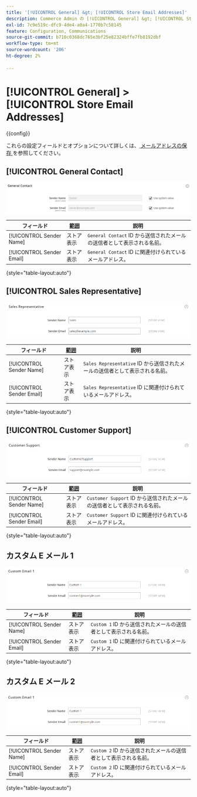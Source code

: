 ```yaml
---
title: '[!UICONTROL General] &gt; [!UICONTROL Store Email Addresses]'
description: Commerce Admin の [!UICONTROL General] &gt; [!UICONTROL Store Email Addresses] ページで設定を確認します。
exl-id: 7c9e519c-dfc9-4de4-a0a4-1770b7c58145
feature: Configuration, Communications
source-git-commit: b710c0368dc765e3bf25e82324bffe7fb8192dbf
workflow-type: tm+mt
source-wordcount: '206'
ht-degree: 2%

---
```


# [!UICONTROL General] > [!UICONTROL Store Email Addresses]

{{config}}

これらの設定フィールドとオプションについて詳しくは、[ メールアドレスの保存 ](../../getting-started/store-details.md#store-email-addresses) を参照してください。

## [!UICONTROL General Contact]

![ メールアドレスを保存/一般連絡先 ](./assets/store-email-addresses-general-contact.png)<!-- zoom -->

| フィールド | [ 範囲 ](../../getting-started/websites-stores-views.md#scope-settings) | 説明 |
|--- |--- |--- |
| [!UICONTROL Sender Name] | ストア表示 | `General Contact` ID から送信されたメールの送信者として表示される名前。 |
| [!UICONTROL Sender Email] | ストア表示 | `General Contact` ID に関連付けられているメールアドレス。 |

{style="table-layout:auto"}

## [!UICONTROL Sales Representative]

![Store Email Addresses > Sales Representative](./assets/store-email-addresses-sales-rep.png)<!-- zoom -->

| フィールド | [ 範囲 ](../../getting-started/websites-stores-views.md#scope-settings) | 説明 |
|--- |--- |--- |
| [!UICONTROL Sender Name] | ストア表示 | `Sales Representative` ID から送信されたメールの送信者として表示される名前。 |
| [!UICONTROL Sender Email] | ストア表示 | `Sales Representative` ID に関連付けられているメールアドレス。 |

{style="table-layout:auto"}

## [!UICONTROL Customer Support]

![ メールアドレスを保存/カスタマーサポート ](./assets/store-email-addresses-customer-support.png)<!-- zoom -->

| フィールド | [ 範囲 ](../../getting-started/websites-stores-views.md#scope-settings) | 説明 |
|--- |--- |--- |
| [!UICONTROL Sender Name] | ストア表示 | `Customer Support` ID から送信されたメールの送信者として表示される名前。 |
| [!UICONTROL Sender Email] | ストア表示 | `Customer Support` ID に関連付けられているメールアドレス。 |

{style="table-layout:auto"}

## カスタム E メール 1

![ メールアドレスを保存/カスタムメール 1](./assets/store-email-addresses-custom-email1.png)<!-- zoom -->

| フィールド | [ 範囲 ](../../getting-started/websites-stores-views.md#scope-settings) | 説明 |
|--- |--- |--- |
| [!UICONTROL Sender Name] | ストア表示 | `Custom 1` ID から送信されたメールの送信者として表示される名前。 |
| [!UICONTROL Sender Email] | ストア表示 | `Custom 1` ID に関連付けられているメールアドレス。 |

{style="table-layout:auto"}

## カスタム E メール 2

![ メールアドレスを保存/カスタムメール 2](./assets/store-email-addresses-custom-email1.png)<!-- zoom -->

| フィールド | [ 範囲 ](../../getting-started/websites-stores-views.md#scope-settings) | 説明 |
|--- |--- |--- |
| [!UICONTROL Sender Name] | ストア表示 | `Custom 2` ID から送信されたメールの送信者として表示される名前。 |
| [!UICONTROL Sender Email] | ストア表示 | `Custom 2` ID に関連付けられているメールアドレス。 |

{style="table-layout:auto"}
